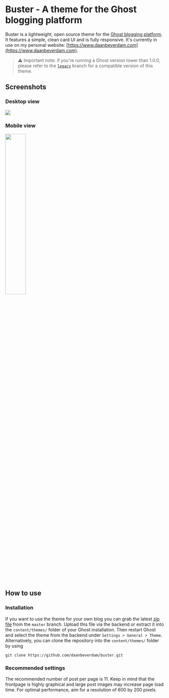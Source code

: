 # Buster - A theme for the Ghost blogging platform

Buster is a lightweight, open source theme for the [Ghost blogging platform](https://ghost.org/). It features a simple, clean card UI and is fully responsive. It's currently in use on my personal website: [https://www.daanbeverdam.com](https://www.daanbeverdam.com).

> ⚠️ Important note: if you're running a Ghost version lower than 1.0.0, please refer to the [`legacy`](https://github.com/daanbeverdam/buster/tree/legacy) branch for a compatible version of this theme.

## Screenshots

### Desktop view

<img src="assets/images/buster-theme-for-ghost-desktop.png"></img>

### Mobile view

<img src="assets/images/buster-theme-for-ghost-mobile.png" width="36%"></img>

## How to use

### Installation

If you want to use the theme for your own blog you can grab the latest [zip file](https://github.com/daanbeverdam/buster/archive/master.zip) from the `master` branch. Upload this file via the backend or extract it into the `content/themes/` folder of your Ghost installation. Then restart Ghost and select the theme from the backend under `Settings > General > Theme`.
Alternatively, you can clone the repository into the `content/themes/` folder by using

```
git clone https://github.com/daanbeverdam/buster.git
```

### Recommended settings

The recommended number of post per page is 11. Keep in mind that the frontpage is highly graphical and large post images may increase page load time. For optimal performance, aim for a resolution of 600 by 200 pixels.
